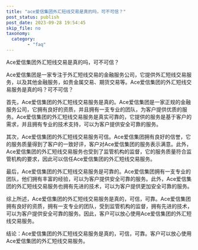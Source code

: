 ```yaml
---
title: "ace爱信集团外汇短线交易是真的吗，可不可信？"
post_status: publish
post_date: 2023-09-28 19:54:45
skip_file: no
taxonomy:
  category:
        - "faq"
---
```


Ace爱信集团外汇短线交易是真的吗，可不可信？

Ace爱信集团是一家专注于外汇短线交易的金融服务公司，它提供外汇短线交易服务，以及其他金融服务，如贵金属交易、期货交易等。Ace爱信集团的外汇短线交易服务是真的吗？可不可信？

首先，Ace爱信集团的外汇短线交易服务是真的。Ace爱信集团是一家正规的金融服务公司，它拥有良好的资质，并且拥有一支专业的团队，为客户提供优质的服务。Ace爱信集团的外汇短线交易服务是真实可靠的，它提供的服务是基于客户的需求，并且拥有专业的技术支持，可以为客户提供安全可靠的服务。

其次，Ace爱信集团的外汇短线交易服务可信。Ace爱信集团拥有良好的信誉，它的服务质量得到了客户的一致好评，客户对Ace爱信集团的服务表示满意。此外，Ace爱信集团的外汇短线交易服务也受到了监管机构的监督，它的服务质量符合监管机构的要求，因此可以信任Ace爱信集团的外汇短线交易服务。

最后，Ace爱信集团的外汇短线交易服务是可靠的。Ace爱信集团拥有一支专业的团队，他们拥有丰富的经验，可以为客户提供安全可靠的服务。此外，Ace爱信集团的外汇短线交易服务也拥有先进的技术，可以为客户提供更加安全可靠的服务。

综上所述，Ace爱信集团的外汇短线交易服务是真的，可信，可靠。Ace爱信集团拥有良好的资质，拥有一支专业的团队，受到监管机构的监督，拥有先进的技术，可以为客户提供安全可靠的服务。因此，客户可以放心使用Ace爱信集团的外汇短线交易服务。

结论：Ace爱信集团的外汇短线交易服务是真的，可信，可靠。客户可以放心使用Ace爱信集团的外汇短线交易服务。
